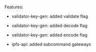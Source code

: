 Features:
* validator-key-gen: added validate flag
* validator-key-gen: added decode flag
* validator-key-gen: added encode flag

* ipfs-api: added subcommand gateways

 



